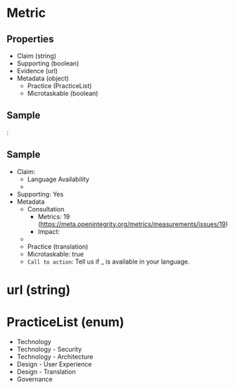 # Metric

## Properties

 - Claim (string)
 - Supporting (boolean)
 - Evidence (url)
 - Metadata (object)
   - Practice (PracticeList)
   - Microtaskable (boolean)


## Sample

:[](samples/ClaimEvent.md)


## Sample

  - Claim:
    - Language Availability
    -
  - Supporting: Yes
  - Metadata
    - Consultation
      - Metrics: 19 (https://meta.openintegrity.org/metrics/measurements/issues/19)
      - Impact:
    -
    - Practice (translation)
    - Microtaskable: true
    - `Call to action`: Tell us if _ is available in your language.

# url (string)

# PracticeList (enum)

 - Technology
 - Technology - Security
 - Technology - Architecture
 - Design - User Experience
 - Design - Translation
 - Governance
